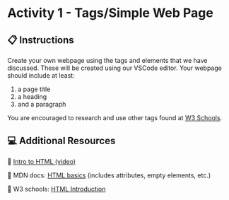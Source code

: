 # Activity 1 - Tags/Simple Web Page

## 📋 Instructions

Create your own webpage using the tags and elements that we have discussed. These will be created using our VSCode editor. Your webpage should include at least: 
  1. a page title
  2. a heading
  3. and a paragraph

You are encouraged to research and use other tags found at [W3 Schools](https://www.w3schools.com/TAGS/default.ASP).

## 💻 Additional Resources

💫 [Intro to HTML (video)](https://www.youtube.com/watch?v=Hjl6gbg9kmk)

💫 MDN docs: [HTML basics](https://developer.mozilla.org/en-US/docs/Learn/Getting_started_with_the_web/HTML_basics) (includes attributes, empty elements, etc.)

💫 W3 schools: [HTML Introduction](https://www.w3schools.com/html/html_intro.asp)
